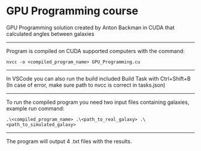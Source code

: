 # GPU Programming course

GPU Programming solution created by Anton Backman in CUDA that calculated angles between galaxies

***

Program is compiled on CUDA supported computers with the command:

```
nvcc -o <compiled_program_name> GPU_Programming.cu
```

***

In VSCode you can also run the build included Build Task with Ctrl+Shift+B
(In case of error, make sure path to nvcc is correct in tasks.json)

***

To run the compiled program you need two input files containing galaxies, example run command:

```
.\<compiled_program_name> .\<path_to_real_galaxy> .\<path_to_simulated_galaxy>
```

***

The program will output 4 .txt files with the results.
